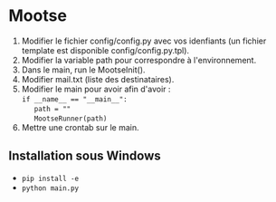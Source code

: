 # Mootse
1) Modifier le fichier config/config.py avec vos idenfiants (un fichier template est disponible config/config.py.tpl).
2) Modifier la variable path pour correspondre à l'environnement.
3) Dans le main, run le MootseInit().
4) Modifier mail.txt (liste des destinataires).
5) Modifier le main pour avoir afin d'avoir : \
`if __name__ == "__main__":`\
`   path = ""`\
`   MootseRunner(path)`
6) Mettre une crontab sur le main.

## Installation sous Windows
* `pip install -e`
* `python main.py`
